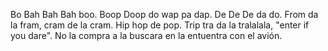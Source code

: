 Bo Bah Bah Bah boo. Boop Doop do wap pa dap. De De De da do.
From da la fram, cram de la cram. Hip hop de pop.
Trip tra da la tralalala, "enter if you dare". No la
compra a la buscara en la entuentra con el avión.
